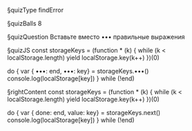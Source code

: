 §quizType
findError

§quizBalls
8

§quizQuestion
Вставьте вместо ••• правильные выражения



§quizJS
const storageKeys = (function * (k) {
  while (k < localStorage.length) yield localStorage.key(k++)
})(0)

do {
  var { •••: end, •••: key} = storageKeys.•••()
  console.log(localStorage[key])
} while (!end)


§rightContent
const storageKeys = (function * (k) {
  while (k < localStorage.length) yield localStorage.key(k++)
})(0)

do {
  var { done: end, value: key} = storageKeys.next()
  console.log(localStorage[key])
} while (!end)
